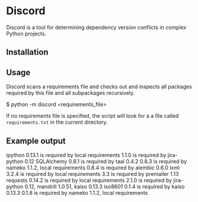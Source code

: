 Discord
=======

Discord is a tool for determining dependency version conflicts in complex
Python projects.

Installation
------------


Usage
-----

Discord scans a requirements file and checks out and inspects all packages
required by this file and all subpackages recursively.

$ python -m discord \<requirements_file\>

If no requirements file is specified, the script will look for a a file called
`requirements.txt` in the current directory.

Example output
--------------

ipython
    0.13.1 is required by local requirements
    1.1.0 is required by jira-python 0.12
SQLAlchemy
    0.8.1 is required by taal 0.4.2
    0.8.3 is required by nameko 1.1.2, local requirements
    0.8.4 is required by alembic 0.6.0
lxml
    3.2.4 is required by local requirements
    3.3 is required by premailer 1.13
requests
    0.14.2 is required by local requirements
    2.1.0 is required by jira-python 0.12, mandrill 1.0.51, kaiso 0.13.3
iso8601
    0.1.4 is required by kaiso 0.13.3
    0.1.8 is required by nameko 1.1.2, local requirements

